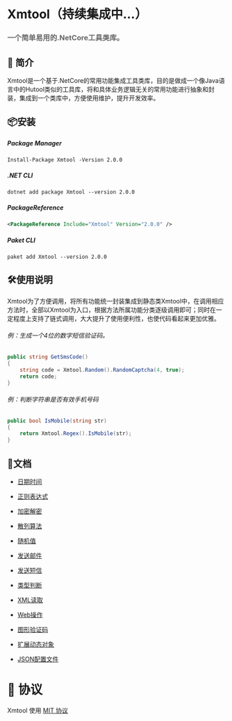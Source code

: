 # Xmtool（持续集成中...）

### <span style="color:#666">一个简单易用的.NetCore工具类库。</span>



##  :beginner: 简介

Xmtool是一个基于.NetCore的常用功能集成工具类库，目的是做成一个像Java语言中的Hutool类似的工具库，将和具体业务逻辑无关的常用功能进行抽象和封装，集成到一个类库中，方便使用维护，提升开发效率。



## :package:安装

##### Package Manager

```shell
Install-Package Xmtool -Version 2.0.0
```

##### .NET CLI

```shell
dotnet add package Xmtool --version 2.0.0
```

##### PackageReference

```xml
<PackageReference Include="Xmtool" Version="2.0.0" />
```

##### Paket CLI

```shell
paket add Xmtool --version 2.0.0
```



## :hammer_and_wrench:使用说明

Xmtool为了方便调用，将所有功能统一封装集成到静态类Xmtool中，在调用相应方法时，全部以Xmtool为入口，根据方法所属功能分类逐级调用即可；同时在一定程度上支持了链式调用，大大提升了使用便利性，也使代码看起来更加优雅。

###### 例：生成一个4位的数字短信验证码。

```c#
public string GetSmsCode()
{
	string code = Xmtool.Random().RandomCaptcha(4, true);
    return code;
}
```

###### 例：判断字符串是否有效手机号码

```c#
public bool IsMobile(string str)
{
    return Xmtool.Regex().IsMobile(str);
}
```



## :pencil:文档

- [日期时间](docs/datetime.md)

- [正则表达式](docs/regex.md)
- [加密解密](docs/crypto.md)
- [散列算法](docs/hash.md)
- [随机值](docs/random.md)
- [发送邮件](docs/sendmail.md)
- [发送短信](docs/sendsms.md)
- [类型判断](docs/types.md)
- [XML读取](docs/xml.md)
- [Web操作](docs/web.md)
- [图形验证码](docs/captcha.md)
- [扩展动态对象](docs/dynamicobj.md)
- [JSON配置文件](docs/json.md)



# 🎈 协议

Xmtool 使用 [MIT 协议](https://github.com/softwaiter/Xmtool/blob/master/LICENSE)
